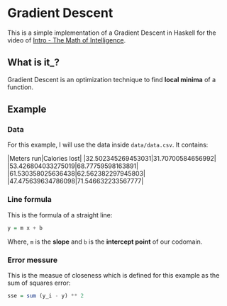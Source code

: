 # Gradient Descent

This is a simple implementation of a Gradient Descent in Haskell for the video of
[Intro - The Math of Intelligence](https://www.youtube.com/watch?v=xRJCOz3AfYY).

## What is it_?
Gradient Descent is an optimization technique to find **local minima** of a function.

## Example
### Data
For this example, I will use the data inside `data/data.csv`. It contains:

|Meters run|Calories lost|
|32.502345269453031|31.70700584656992|
|53.426804033275019|68.77759598163891|
|61.530358025636438|62.562382297945803|
|47.475639634786098|71.546632233567777|

### Line formula
This is the formula of a straight line:

```haskell
y = m x + b
```

Where, `m` is the **slope** and `b` is the **intercept point** of our codomain.

### Error messure
This is the measue of closeness which is defined for this example as the sum of 
squares error:

```haskell
sse = sum (y_i - y) ** 2
```
